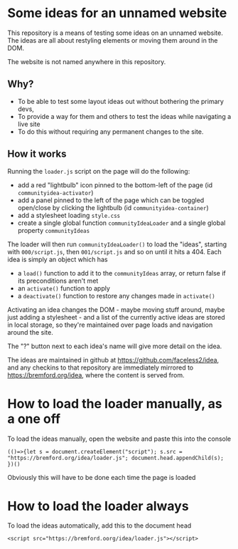 # Some ideas for an unnamed website
This repository is a means of testing some ideas on an unnamed website.
The ideas are all about restyling elements or moving them around in the DOM.

The website is not named anywhere in this repository.

## Why?
* To be able to test some layout ideas out without bothering the primary devs,
* To provide a way for them and others to test the ideas while navigating a live site
* To do this without requiring any permanent changes to the site.


## How it works
Running the `loader.js` script on the page will do the following:
* add a red "lightbulb" icon pinned to the bottom-left of the page (id `communityidea-activator`)
* add a panel pinned to the left of the page which can be toggled open/close by clicking the lightbulb (id `communityidea-container`)
* add a stylesheet loading `style.css`
* create a single global function `communityIdeaLoader` and a single global property `communityIdeas`

The loader will then run `communityIdeaLoader()` to load the "ideas",
starting with `000/script.js`, then `001/script.js`
and so on until it hits a 404. Each idea is simply an object which has
* a `load()` function to add it to the `communityIdeas` array, or return false if its preconditions aren't met
* an `activate()` function to apply
* a `deactivate()` function to restore any changes made in `activate()`

Activating an idea changes the DOM - maybe moving stuff around, maybe just adding a stylesheet - and
a list of the currently active ideas are stored in local storage, so they're maintained over page
loads and navigation around the site.

The "?" button next to each idea's name will give more detail on the idea.

The ideas are maintained in github at https://github.com/faceless2/idea, and any checkins to that
repository are immediately mirrored to https://bremford.org/idea, where the content is served from.


# How to load the loader manually, as a one off
To load the ideas manually, open the website and paste this into the console
```
(()=>{let s = document.createElement("script"); s.src = "https://bremford.org/idea/loader.js"; document.head.appendChild(s); })()
```
Obviously this will have to be done each time the page is loaded

# How to load the loader always
To load the ideas automatically, add this to the document head
```
<script src="https://bremford.oorg/idea/loader.js"></script>
```
